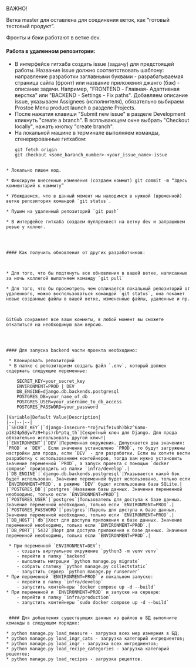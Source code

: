 
ВАЖНО!

Ветка master для оставлена для соединения веток, как “готовый тестовый продукт”.

Фронты и бэки работают в ветке dev.

  
  

#### Работа в удаленном репозитории:
* В интерфейсе гитхаба создать issue (задачу) для предстоящей работы. Название issue должно соответствовать шаблону: направление разработки заглавными буквами - разрабатываемая страница сайта (фронт) или название приложения джанго (бэк) - описание задачи. Например, "FRONTEND - Главная- Адаптивная верстка" или "BACKEND - Settings - Fix paths".  Добавляем описание issue, указываем Assignees (исполнителя), обязательно выбираем Prostoe Menu product launch в разделе Projects.
* После нажатия клавиши "Submit new issue" в разделе Development кликнуть "create a branch". В всплывающем окне выбрать "Checkout locally", нажать кнопку "create branch".
* На локальной машине в терминале выполняем команды, сгенерированные гитхабом:
  ```
  git fetch origin
  git checkout <some_baranch_number>-<your_issue_name>-issue
```

* Локально пишем код.

* Фиксируем внесенные изменения (создаем коммит) git commit -m “Здесь комментарий к коммиту”

* Убеждаемся, что в данный момент мы находимся в нужной (временной) ветке репозитория командой `git status`.

* Пушим на удаленный репозиторий `git push`

* В интерфейсе гитхаба создаем пуллреквест на ветку dev и запрашивем ревью у коллег.

  
  

#### Как получить обновления от других разработчиков:

  

* Для того, что бы подтянуть все обновления в вашей ветке, написанные за ночь коллегой выполняем команду `git pull`

* Для того, что бы просмотреть чем отличается локальный репозиторий от удаленного, можно воспользоваться командой `git status`, она покажет новые созданные файлы в вашей ветке, измененные файлы, удаленные и пр.

  

GitGub сохраняет все ваши коммиты, в любой момент вы сможете откатиться на необходимую вам версию.

  
  

#### Для запуска backend части проекта необходимо:

 * Клонировать репозиторий
 * В папке с репозиторием создать файл `.env`, который должен содержать следующие переменные:

    SECRET_KEY=your_secret_key
    ENVIRONMENT=PROD | DEV
    DB_ENGINE=django.db.backends.postgresql
    POSTGRES_DB=your_name_of_db
    POSTGRES_USER=your_username_to_db_access
    POSTGRES_PASSWORD=your_password
 
|Variable|Default Value|Description|
|--|--|--|
|`SECRET_KEY`|`django-insecure-*rojrw1fe1v4h)bkz^6amo-p1824p5@yw7z9+hps)rb*ptq_th`|Секретный ключ для Django. Для прода обязательно использовать другой ключ!|
|`ENVIRONMENT`|`DEV`|Переменная окружения. Допускается два значения: `PROD` и `DEV`. Если значение установлено `PROD`, то будут загружены настройки для прода, если `DEV` - для разработки. Если вы хотите вести разработку с использованием контейнеров, тогда вам нужно установить значение переменной `PROD`, а запуск проекта с помощью `docker compose` производить из папки `infra/develop`.|
|`DB_ENGINE`|`django.db.backends.postgresql`|Указывается какой бэк будет использован. Значение переменной будет использовано, только если `ENVIRONMENT=PROD`, в режиме `DEV` будет использована база SQLite.|
|`POSTGRES_DB`|`postgres`|Название базы данных. Значение переменной необходимо, только если `ENVIRONMENT=PROD`|
|`POSTGRES_USER`|`postgres`|Пользователь для доступа к базе данных. Значение переменной необходимо, только если `ENVIRONMENT=PROD`.|
|`POSTGRES_PASSWORD`|`postgres`|Пароль для доступа к базе данных. Значение переменной необходимо, только если `ENVIRONMENT=PROD`.|
|`DB_HOST`|`db`|Хост для доступа приложения к базе данных. Значение переменной необходимо, только если `ENVIRONMENT=PROD`.|
|`DB_PORT`|`5432`|Порт для доступа приложения к базе данных. Значение переменной необходимо, только если `ENVIRONMENT=PROD`.|

 * При переменной `ENVIRONMENT=DEV`:
	- создать виртуальное окружение `python3 -m venv venv`
	- перейти в папку `backend`
	- выполнить миграции `python manage.py migrate`
	- собрать статику `python manage.py collectstatic`
	- запустить сервер `python manage.py runserver`
* При переменной `ENVIRONMENT=PROD` и локальном запуске:
	- перейти в папку `infra/develop`
	- запустить контейнеры `docker compose up -d --build`
* При переменной и `ENVIRONMENT=PROD` и запуске на сервере:
	- перейти в папку `infra/production`
	- запустить контейнеры `sudo docker compose up -d --build`
 

 #### Для добавления существующих данных из файлов в БД выполните команды в следующем порядке:

* python manage.py load_measure - загрузка всех мер измерния в БД;
* python manage.py load_ingr_cats - загрузка категорий ингредиентов;
* python manage.py load_ingr - загрузка всех ингредиентов;
* python manage.py load_recipe_categories - загрузка категорий рецептов;
* python manage.py load_recipes - загрузка рецептов.
